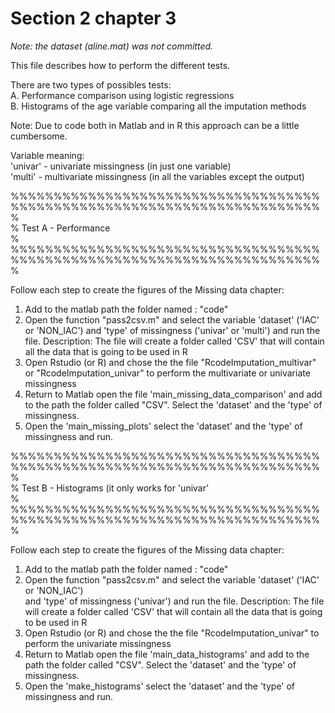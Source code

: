 # Section 2 chapter 3

*Note: the dataset (aline.mat) was not committed.*  

This file describes how to perform the different tests.  
  
There are two types of possibles tests:  
A. Performance comparison using logistic regressions  
B. Histograms of the age variable comparing all the imputation methods   
  
  
Note: Due to code both in Matlab and in R this approach can be a little cumbersome.   

Variable meaning:  
'univar' - univariate missingness (in just one variable)  
'multi'  - multivariate missingness (in all the variables except the output)  

%%%%%%%%%%%%%%%%%%%%%%%%%%%%%%%%%%%%%%%%%%%%%%%%%%%%%%%%%%%%%%%%%%%%%%%%  
%  
%                  Test A - Performance  
%  
%%%%%%%%%%%%%%%%%%%%%%%%%%%%%%%%%%%%%%%%%%%%%%%%%%%%%%%%%%%%%%%%%%%%%%%%%  
  
Follow each step to create the figures of the Missing data chapter:   
  
1. Add to the matlab path the folder named : "code"  
2. Open the function "pass2csv.m" and select the variable 'dataset' ('IAC' or 'NON_IAC') and  'type' of missingness ('univar' or 'multi') and run the file. Description: The file will create a folder called 'CSV' that will contain  all the data that is going to be used in R  
3. Open Rstudio (or R) and chose the the file "RcodeImputation_multivar" or 
"RcodeImputation_univar" to perform the multivariate or univariate missingness
4. Return to Matlab open the file 'main_missing_data_comparison' and 
add to the path the folder called "CSV". Select the 'dataset' and the 'type' of 
missingness.   
5. Open the 'main_missing_plots' select the 'dataset' and the 'type' of missingness
and run.  
   
%%%%%%%%%%%%%%%%%%%%%%%%%%%%%%%%%%%%%%%%%%%%%%%%%%%%%%%%%%%%%%%%%%%%%%%%  
%  
%                  Test B  - Histograms (it only works for 'univar'  
%  
%%%%%%%%%%%%%%%%%%%%%%%%%%%%%%%%%%%%%%%%%%%%%%%%%%%%%%%%%%%%%%%%%%%%%%%%%  
  
Follow each step to create the figures of the Missing data chapter:  
  
1. Add to the matlab path the folder named : "code"  
2. Open the function "pass2csv.m" and select the variable 'dataset' ('IAC' or 'NON_IAC')  
and  'type' of missingness ('univar') and run the file. Description: The file will create a folder called 'CSV' that will contain all the data that is going to be used in R  
3. Open Rstudio (or R) and chose the the file "RcodeImputation_univar" to perform the univariate missingness  
4. Return to Matlab open the file 'main_data_histograms' and  add to the path the folder called "CSV". Select the 'dataset' and the 'type' of missingness.  
5. Open the 'make_histograms' select the 'dataset' and the 'type' of missingness and run.  
